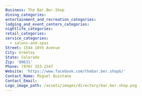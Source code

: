 ```yaml
---
Business: The Bar.Ber.Shop
dining_categories:
entertainment_and_recreation_categories:
lodging_and_event_centers_categories:
nightlife_categories:
retail_categories:
service_categories:
  - salons-and-spas
Street: 1544 10th Avenue
City: Greeley
State: Colorado
Zip: '80631'
Phone: (970) 353-2347
Website: 'https://www.facebook.com/thebar.ber.shopG/'
Contact_Name: Miguel Quintana
Contact_Email:
Logo_image_path: /assets/images/directory/bar.ber.shop.png
---
```




